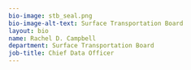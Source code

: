```yaml
---
bio-image: stb_seal.png
bio-image-alt-text: Surface Transportation Board
layout: bio
name: Rachel D. Campbell
department: Surface Transportation Board
job-title: Chief Data Officer
---
```

